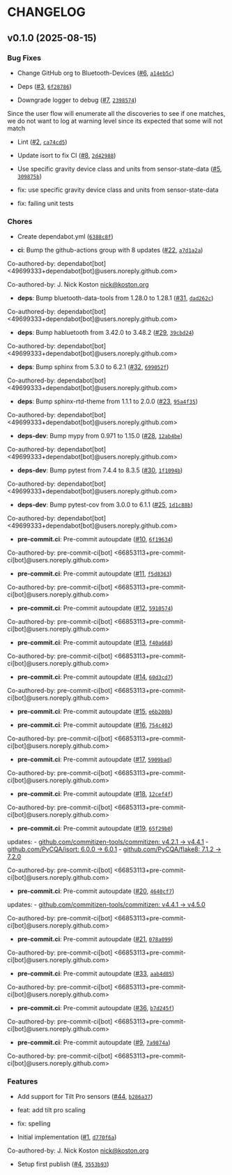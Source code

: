# CHANGELOG


## v0.1.0 (2025-08-15)

### Bug Fixes

- Change GitHub org to Bluetooth-Devices ([#6](https://github.com/apt-itude/tilt-ble/pull/6),
  [`a14eb5c`](https://github.com/apt-itude/tilt-ble/commit/a14eb5c9c17538c66b10cdf833a375e80f9e7d01))

- Deps ([#3](https://github.com/apt-itude/tilt-ble/pull/3),
  [`6f28786`](https://github.com/apt-itude/tilt-ble/commit/6f287862b1d52b90a433d137595066e0fb5bf5dc))

- Downgrade logger to debug ([#7](https://github.com/apt-itude/tilt-ble/pull/7),
  [`2398574`](https://github.com/apt-itude/tilt-ble/commit/239857470ddd04a2e2e6aa0ef8b035ecdaf948b2))

Since the user flow will enumerate all the discoveries to see if one matches, we do not want to log
  at warning level since its expected that some will not match

- Lint ([#2](https://github.com/apt-itude/tilt-ble/pull/2),
  [`ca74cd5`](https://github.com/apt-itude/tilt-ble/commit/ca74cd5f6dfbdb96c890e92bd6f2bffe78a57f03))

- Update isort to fix CI ([#8](https://github.com/apt-itude/tilt-ble/pull/8),
  [`2d42988`](https://github.com/apt-itude/tilt-ble/commit/2d42988e8ffa6028a8e81434d36925b267c283bc))

- Use specific gravity device class and units from sensor-state-data
  ([#5](https://github.com/apt-itude/tilt-ble/pull/5),
  [`309875b`](https://github.com/apt-itude/tilt-ble/commit/309875b4a7c8ea01c7ac8af4b0df645a0a224399))

* fix: use specific gravity device class and units from sensor-state-data

* fix: failing unit tests

### Chores

- Create dependabot.yml
  ([`6388c8f`](https://github.com/apt-itude/tilt-ble/commit/6388c8f35e0d9dd925a081c5575490beeb4aaef6))

- **ci**: Bump the github-actions group with 8 updates
  ([#22](https://github.com/apt-itude/tilt-ble/pull/22),
  [`a7d1a2a`](https://github.com/apt-itude/tilt-ble/commit/a7d1a2a87ea1ec99486716ba503992b0865c63f2))

Co-authored-by: dependabot[bot] <49699333+dependabot[bot]@users.noreply.github.com>

Co-authored-by: J. Nick Koston <nick@koston.org>

- **deps**: Bump bluetooth-data-tools from 1.28.0 to 1.28.1
  ([#31](https://github.com/apt-itude/tilt-ble/pull/31),
  [`dad262c`](https://github.com/apt-itude/tilt-ble/commit/dad262cd83b69cee206baef1432a6e1c80b51371))

Co-authored-by: dependabot[bot] <49699333+dependabot[bot]@users.noreply.github.com>

- **deps**: Bump habluetooth from 3.42.0 to 3.48.2
  ([#29](https://github.com/apt-itude/tilt-ble/pull/29),
  [`39cbd24`](https://github.com/apt-itude/tilt-ble/commit/39cbd24243a48f6fb48e7a158e715ddb95605f92))

Co-authored-by: dependabot[bot] <49699333+dependabot[bot]@users.noreply.github.com>

- **deps**: Bump sphinx from 5.3.0 to 6.2.1 ([#32](https://github.com/apt-itude/tilt-ble/pull/32),
  [`699052f`](https://github.com/apt-itude/tilt-ble/commit/699052fc214f9a54819f3c19bc5846adfb7f9f04))

Co-authored-by: dependabot[bot] <49699333+dependabot[bot]@users.noreply.github.com>

- **deps**: Bump sphinx-rtd-theme from 1.1.1 to 2.0.0
  ([#23](https://github.com/apt-itude/tilt-ble/pull/23),
  [`95a4f35`](https://github.com/apt-itude/tilt-ble/commit/95a4f352d25114ae414193e40913f9f1789a5d4a))

Co-authored-by: dependabot[bot] <49699333+dependabot[bot]@users.noreply.github.com>

- **deps-dev**: Bump mypy from 0.971 to 1.15.0
  ([#28](https://github.com/apt-itude/tilt-ble/pull/28),
  [`12ab4be`](https://github.com/apt-itude/tilt-ble/commit/12ab4be41a93055ed8ea89fdc0bb8e20ea4318eb))

Co-authored-by: dependabot[bot] <49699333+dependabot[bot]@users.noreply.github.com>

- **deps-dev**: Bump pytest from 7.4.4 to 8.3.5
  ([#30](https://github.com/apt-itude/tilt-ble/pull/30),
  [`1f1094b`](https://github.com/apt-itude/tilt-ble/commit/1f1094b059112e73921bdac4c2fa3fe20905bff8))

Co-authored-by: dependabot[bot] <49699333+dependabot[bot]@users.noreply.github.com>

- **deps-dev**: Bump pytest-cov from 3.0.0 to 6.1.1
  ([#25](https://github.com/apt-itude/tilt-ble/pull/25),
  [`1d1c88b`](https://github.com/apt-itude/tilt-ble/commit/1d1c88b405d5901f308b34d467656e1fa755fddb))

Co-authored-by: dependabot[bot] <49699333+dependabot[bot]@users.noreply.github.com>

- **pre-commit.ci**: Pre-commit autoupdate ([#10](https://github.com/apt-itude/tilt-ble/pull/10),
  [`6f19634`](https://github.com/apt-itude/tilt-ble/commit/6f19634c843a258e7e240de08b2cc4ea6c0e4aa9))

Co-authored-by: pre-commit-ci[bot] <66853113+pre-commit-ci[bot]@users.noreply.github.com>

- **pre-commit.ci**: Pre-commit autoupdate ([#11](https://github.com/apt-itude/tilt-ble/pull/11),
  [`f5d8363`](https://github.com/apt-itude/tilt-ble/commit/f5d83634caf99ed689c687547dc97bc2cd637006))

Co-authored-by: pre-commit-ci[bot] <66853113+pre-commit-ci[bot]@users.noreply.github.com>

- **pre-commit.ci**: Pre-commit autoupdate ([#12](https://github.com/apt-itude/tilt-ble/pull/12),
  [`5910574`](https://github.com/apt-itude/tilt-ble/commit/5910574f1be11156074abb51bab64dacf4736146))

Co-authored-by: pre-commit-ci[bot] <66853113+pre-commit-ci[bot]@users.noreply.github.com>

- **pre-commit.ci**: Pre-commit autoupdate ([#13](https://github.com/apt-itude/tilt-ble/pull/13),
  [`f40a668`](https://github.com/apt-itude/tilt-ble/commit/f40a668b1458091b5bd0d697a9e618dca3171e70))

Co-authored-by: pre-commit-ci[bot] <66853113+pre-commit-ci[bot]@users.noreply.github.com>

- **pre-commit.ci**: Pre-commit autoupdate ([#14](https://github.com/apt-itude/tilt-ble/pull/14),
  [`60d3cd7`](https://github.com/apt-itude/tilt-ble/commit/60d3cd7b78f42d526e9bb5efd6d48f1b9f7a8ca6))

Co-authored-by: pre-commit-ci[bot] <66853113+pre-commit-ci[bot]@users.noreply.github.com>

- **pre-commit.ci**: Pre-commit autoupdate ([#15](https://github.com/apt-itude/tilt-ble/pull/15),
  [`e6b200b`](https://github.com/apt-itude/tilt-ble/commit/e6b200bf567f0bccd7e3acf3dc9cf747157ebdaa))

- **pre-commit.ci**: Pre-commit autoupdate ([#16](https://github.com/apt-itude/tilt-ble/pull/16),
  [`754c402`](https://github.com/apt-itude/tilt-ble/commit/754c40203f84c2b1fe1514cb2af614ae82ca8c56))

Co-authored-by: pre-commit-ci[bot] <66853113+pre-commit-ci[bot]@users.noreply.github.com>

- **pre-commit.ci**: Pre-commit autoupdate ([#17](https://github.com/apt-itude/tilt-ble/pull/17),
  [`5909bad`](https://github.com/apt-itude/tilt-ble/commit/5909bad72733f145241c39c72e208bce261e4cc8))

Co-authored-by: pre-commit-ci[bot] <66853113+pre-commit-ci[bot]@users.noreply.github.com>

- **pre-commit.ci**: Pre-commit autoupdate ([#18](https://github.com/apt-itude/tilt-ble/pull/18),
  [`12cef4f`](https://github.com/apt-itude/tilt-ble/commit/12cef4f34a90ca3719a55c51c39921a2143c96e6))

Co-authored-by: pre-commit-ci[bot] <66853113+pre-commit-ci[bot]@users.noreply.github.com>

- **pre-commit.ci**: Pre-commit autoupdate ([#19](https://github.com/apt-itude/tilt-ble/pull/19),
  [`65f29b0`](https://github.com/apt-itude/tilt-ble/commit/65f29b052a9a0b2757e1c81a2b128ba755c5607c))

updates: - [github.com/commitizen-tools/commitizen: v4.2.1 →
  v4.4.1](https://github.com/commitizen-tools/commitizen/compare/v4.2.1...v4.4.1) -
  [github.com/PyCQA/isort: 6.0.0 → 6.0.1](https://github.com/PyCQA/isort/compare/6.0.0...6.0.1) -
  [github.com/PyCQA/flake8: 7.1.2 → 7.2.0](https://github.com/PyCQA/flake8/compare/7.1.2...7.2.0)

Co-authored-by: pre-commit-ci[bot] <66853113+pre-commit-ci[bot]@users.noreply.github.com>

- **pre-commit.ci**: Pre-commit autoupdate ([#20](https://github.com/apt-itude/tilt-ble/pull/20),
  [`4640cf7`](https://github.com/apt-itude/tilt-ble/commit/4640cf7c4ee74a0e76019941f7dc167fa315521f))

updates: - [github.com/commitizen-tools/commitizen: v4.4.1 →
  v4.5.0](https://github.com/commitizen-tools/commitizen/compare/v4.4.1...v4.5.0)

Co-authored-by: pre-commit-ci[bot] <66853113+pre-commit-ci[bot]@users.noreply.github.com>

- **pre-commit.ci**: Pre-commit autoupdate ([#21](https://github.com/apt-itude/tilt-ble/pull/21),
  [`078a099`](https://github.com/apt-itude/tilt-ble/commit/078a0992c48aaaf2385375312ba3f9666dcb7905))

Co-authored-by: pre-commit-ci[bot] <66853113+pre-commit-ci[bot]@users.noreply.github.com>

- **pre-commit.ci**: Pre-commit autoupdate ([#33](https://github.com/apt-itude/tilt-ble/pull/33),
  [`aab4d85`](https://github.com/apt-itude/tilt-ble/commit/aab4d857fdbb98e35ec93a24e429eb6017e54ab9))

Co-authored-by: pre-commit-ci[bot] <66853113+pre-commit-ci[bot]@users.noreply.github.com>

- **pre-commit.ci**: Pre-commit autoupdate ([#36](https://github.com/apt-itude/tilt-ble/pull/36),
  [`b7d245f`](https://github.com/apt-itude/tilt-ble/commit/b7d245fc3202198c636e01ca18cda0ba5d242665))

Co-authored-by: pre-commit-ci[bot] <66853113+pre-commit-ci[bot]@users.noreply.github.com>

- **pre-commit.ci**: Pre-commit autoupdate ([#9](https://github.com/apt-itude/tilt-ble/pull/9),
  [`7a9874a`](https://github.com/apt-itude/tilt-ble/commit/7a9874a6ada8fc92e8a09217e5ace0ff673c724b))

Co-authored-by: pre-commit-ci[bot] <66853113+pre-commit-ci[bot]@users.noreply.github.com>

### Features

- Add support for Tilt Pro sensors ([#44](https://github.com/apt-itude/tilt-ble/pull/44),
  [`b286a37`](https://github.com/apt-itude/tilt-ble/commit/b286a377a9ffdd34b19ec48dd3d5b5df8f034f49))

* feat: add tilt pro scaling

* fix: spelling

- Initial implementation ([#1](https://github.com/apt-itude/tilt-ble/pull/1),
  [`d770f6a`](https://github.com/apt-itude/tilt-ble/commit/d770f6ae9af5f2bdd127023bae4b8fa3d045f58c))

Co-authored-by: J. Nick Koston <nick@koston.org>

- Setup first publish ([#4](https://github.com/apt-itude/tilt-ble/pull/4),
  [`3553b93`](https://github.com/apt-itude/tilt-ble/commit/3553b934c5676bd9f101ab26b9e646462c559b0f))
